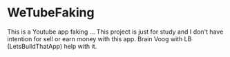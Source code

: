 #  WeTubeFaking

This is a Youtube app faking ... 
This project is just for study and I don't have intention for sell or earn money with this app. 
Brain Voog with LB (LetsBuildThatApp) help with it. 

